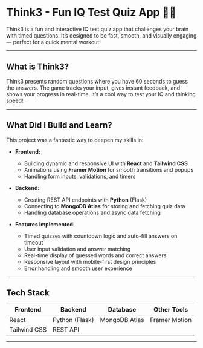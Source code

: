 # Think3 - Fun IQ Test Quiz App 🎉🧠

Think3 is a fun and interactive IQ test quiz app that challenges your brain with timed questions. It’s designed to be fast, smooth, and visually engaging — perfect for a quick mental workout!

---

## What is Think3?

Think3 presents random questions where you have 60 seconds to guess the answers. The game tracks your input, gives instant feedback, and shows your progress in real-time. It’s a cool way to test your IQ and thinking speed!

---

## What Did I Build and Learn?

This project was a fantastic way to deepen my skills in:

- **Frontend:**  
  - Building dynamic and responsive UI with **React** and **Tailwind CSS**  
  - Animations using **Framer Motion** for smooth transitions and popups  
  - Handling form inputs, validations, and timers  

- **Backend:**  
  - Creating REST API endpoints with **Python** (Flask)  
  - Connecting to **MongoDB Atlas** for storing and fetching quiz data  
  - Handling database operations and async data fetching  

- **Features Implemented:**  
  - Timed quizzes with countdown logic and auto-fill answers on timeout  
  - User input validation and answer matching  
  - Real-time display of guessed words and correct answers  
  - Responsive layout with mobile-first design principles  
  - Error handling and smooth user experience  

---

## Tech Stack

| Frontend         | Backend        | Database      | Other Tools    |
| ---------------- | -------------- | ------------- | -------------- |
| React            | Python (Flask) | MongoDB Atlas | Framer Motion  |
| Tailwind CSS     | REST API       |               |                |

---
